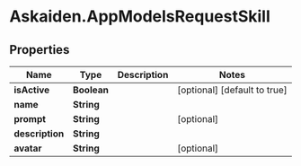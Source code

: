# Askaiden.AppModelsRequestSkill

## Properties
Name | Type | Description | Notes
------------ | ------------- | ------------- | -------------
**isActive** | **Boolean** |  | [optional] [default to true]
**name** | **String** |  | 
**prompt** | **String** |  | [optional] 
**description** | **String** |  | 
**avatar** | **String** |  | [optional] 
